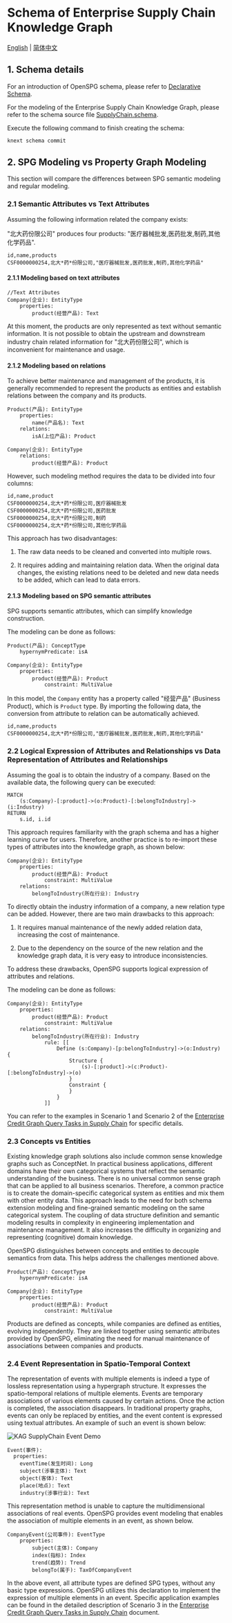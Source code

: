 # Schema of Enterprise Supply Chain Knowledge Graph

[English](./README.md) |
[简体中文](./README_cn.md)

## 1. Schema details

For an introduction of OpenSPG schema, please refer to [Declarative Schema](https://openspg.yuque.com/ndx6g9/cwh47i/fiq6zum3qtzr7cne).

For the modeling of the Enterprise Supply Chain Knowledge Graph, please refer to the schema source file [SupplyChain.schema](./SupplyChain.schema).

Execute the following command to finish creating the schema:

```bash
knext schema commit
```

## 2. SPG Modeling vs Property Graph Modeling

This section will compare the differences between SPG semantic modeling and regular modeling.

### 2.1 Semantic Attributes vs Text Attributes

Assuming the following information related the company exists:

"北大药份限公司" produces four products: "医疗器械批发,医药批发,制药,其他化学药品".

```text
id,name,products
CSF0000000254,北大*药*份限公司,"医疗器械批发,医药批发,制药,其他化学药品"
```

#### 2.1.1 Modeling based on text attributes

```text
//Text Attributes
Company(企业): EntityType
    properties:
        product(经营产品): Text
```

At this moment, the products are only represented as text without semantic information. It is not possible to obtain the upstream and downstream industry chain related information for "北大药份限公司", which is inconvenient for maintenance and usage.

#### 2.1.2 Modeling based on relations

To achieve better maintenance and management of the products, it is generally recommended to represent the products as entities and establish relations between the company and its products.

```text
Product(产品): EntityType
    properties:
        name(产品名): Text
    relations:
        isA(上位产品): Product

Company(企业): EntityType
    relations:
        product(经营产品): Product
```

However, such modeling method requires the data to be divided into four columns:

```text
id,name,product
CSF0000000254,北大*药*份限公司,医疗器械批发
CSF0000000254,北大*药*份限公司,医药批发
CSF0000000254,北大*药*份限公司,制药
CSF0000000254,北大*药*份限公司,其他化学药品
```

This approach has two disadvantages:

1. The raw data needs to be cleaned and converted into multiple rows.

2. It requires adding and maintaining relation data. When the original data changes, the existing relations need to be deleted and new data needs to be added, which can lead to data errors.

#### 2.1.3 Modeling based on SPG semantic attributes

SPG supports semantic attributes, which can simplify knowledge construction.

The modeling can be done as follows:

```text
Product(产品): ConceptType
    hypernymPredicate: isA

Company(企业): EntityType
    properties:
        product(经营产品): Product
            constraint: MultiValue
```

In this model, the ``Company`` entity has a property called "经营产品" (Business Product), which is ``Product`` type. By importing the following data, the conversion from attribute to relation can be automatically achieved.

```text
id,name,products
CSF0000000254,北大*药*份限公司,"医疗器械批发,医药批发,制药,其他化学药品"
```

### 2.2 Logical Expression of Attributes and Relationships vs Data Representation of Attributes and Relationships

Assuming the goal is to obtain the industry of a company. Based on the available data, the following query can be executed:

```cypher
MATCH
    (s:Company)-[:product]->(o:Product)-[:belongToIndustry]->(i:Industry)
RETURN
    s.id, i.id
```

This approach requires familiarity with the graph schema and has a higher learning curve for users. Therefore, another practice is to re-import these types of attributes into the knowledge graph, as shown below:

```text
Company(企业): EntityType
    properties:
        product(经营产品): Product
            constraint: MultiValue
    relations:
        belongToIndustry(所在行业): Industry
```

To directly obtain the industry information of a company, a new relation type can be added. However, there are two main drawbacks to this approach:

1. It requires manual maintenance of the newly added relation data, increasing the cost of maintenance.

2. Due to the dependency on the source of the new relation and the knowledge graph data, it is very easy to introduce inconsistencies.

To address these drawbacks, OpenSPG supports logical expression of attributes and relations.

The modeling can be done as follows:

```text
Company(企业): EntityType
    properties:
        product(经营产品): Product
            constraint: MultiValue
    relations:
        belongToIndustry(所在行业): Industry
            rule: [[
                Define (s:Company)-[p:belongToIndustry]->(o:Industry) {
                    Structure {
                        (s)-[:product]->(c:Product)-[:belongToIndustry]->(o)
                    }
                    Constraint {
                    }
                }
            ]]
```

You can refer to the examples in Scenario 1 and Scenario 2 of the [Enterprise Credit Graph Query Tasks in Supply Chain](../reasoner/README.md) for specific details.

### 2.3 Concepts vs Entities

Existing knowledge graph solutions also include common sense knowledge graphs such as ConceptNet. In practical business applications, different domains have their own categorical systems that reflect the semantic understanding of the business. There is no universal common sense graph that can be applied to all business scenarios. Therefore, a common practice is to create the domain-specific categorical system as entities and mix them with other entity data. This approach leads to the need for both schema extension modeling and fine-grained semantic modeling on the same categorical system. The coupling of data structure definition and semantic modeling results in complexity in engineering implementation and maintenance management. It also increases the difficulty in organizing and representing (cognitive) domain knowledge.

OpenSPG distinguishes between concepts and entities to decouple semantics from data. This helps address the challenges mentioned above.

```text
Product(产品): ConceptType
    hypernymPredicate: isA

Company(企业): EntityType
    properties:
        product(经营产品): Product
            constraint: MultiValue
```

Products are defined as concepts, while companies are defined as entities, evolving independently. They are linked together using semantic attributes provided by OpenSPG, eliminating the need for manual maintenance of associations between companies and products.

### 2.4 Event Representation in Spatio-Temporal Context

The representation of events with multiple elements is indeed a type of lossless representation using a hypergraph structure. It expresses the spatio-temporal relations of multiple elements. Events are temporary associations of various elements caused by certain actions. Once the action is completed, the association disappears. In traditional property graphs, events can only be replaced by entities, and the event content is expressed using textual attributes. An example of such an event is shown below:

![KAG SupplyChain Event Demo](../images/kag-supplychain-event-demo.png)

```text
Event(事件):
  properties:
    eventTime(发生时间): Long
    subject(涉事主体): Text
    object(客体): Text
    place(地点): Text
    industry(涉事行业): Text
```

This representation method is unable to capture the multidimensional associations of real events. OpenSPG provides event modeling that enables the association of multiple elements in an event, as shown below.

```text
CompanyEvent(公司事件): EventType
    properties:
        subject(主体): Company
        index(指标): Index
        trend(趋势): Trend
        belongTo(属于): TaxOfCompanyEvent
```

In the above event, all attribute types are defined SPG types, without any basic type expressions. OpenSPG utilizes this declaration to implement the expression of multiple elements in an event. Specific application examples can be found in the detailed description of Scenario 3 in the [Enterprise Credit Graph Query Tasks in Supply Chain](../reasoner/README.md) document.


